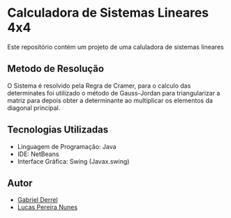 # Calculadora de Sistemas Lineares 4x4

Este repositório contém um projeto de uma caluladora de sistemas lineares


## Metodo de Resolução

O Sistema é resolvido pela Regra de Cramer, para o calculo das determinates foi utilizado o método de Gauss-Jordan para triangularizar a matriz para depois obter a determinante ao multiplicar os elementos da diagonal principal.

## Tecnologias Utilizadas

- Linguagem de Programação: Java
- IDE: NetBeans
- Interface Gráfica: Swing (Javax.swing)

## Autor

- [Gabriel Derrel](https://github.com/gabriel0derrel)
- [Lucas Pereira Nunes](https://github.com/Prizrak2)
